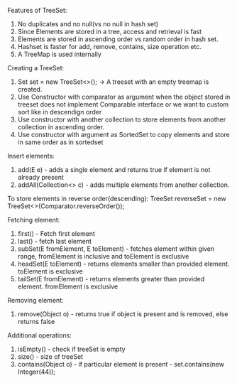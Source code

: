 Features of TreeSet:

1. No duplicates and no null(vs no null in hash set)
2. Since Elements are stored in a tree, access and retrieval is fast
3. Elements are stored in ascending order vs random order in hash set.
4. Hashset is faster for add, remove, contains, size operation etc.
5. A TreeMap is used internally
   
Creating a TreeSet:
1. Set<Integer> set = new TreeSet<>(); -> A treeset with an empty treemap is created.
2. Use Constructor with comparator as argument when the object stored in treeset does not implement Comparable interface or we want to custom sort like in descendign order
3. Use constructor with another collection to store elements from another collection in ascending order.
4. Use constructor with argument as SortedSet to copy elements and store in same order as in sortedset

Insert elements:
1. add(E e) - adds a single element and returns true if element is not already present
2. addAll(Collection<> c) - adds multiple elements from another collection.

To store elements in reverse order(descending):
TreeSet<Integer> reverseSet = new TreeSet<>(Comparator.reverseOrder());

Fetching element:
1. first() - Fetch first element
2. last() - fetch last element
3. subSet(E fromElement, E toElement) - fetches element within given range, fromElement is inclusive and toElement is exclusive
4. headSet(E toElement) - returns elements smaller than provided element. toElement is exclusive
5. tailSet(E fromElement) - returns elements greater than provided element. fromElement is exclusive

Removing element:
1. remove(Object o) - returns true if object is present and is removed, else returns false

Additional operations:
1. isEmpty() - check if treeSet is empty
2. size() - size of treeSet
3. contains(Object o) - if particular element is present - set.contains(new Integer(44));